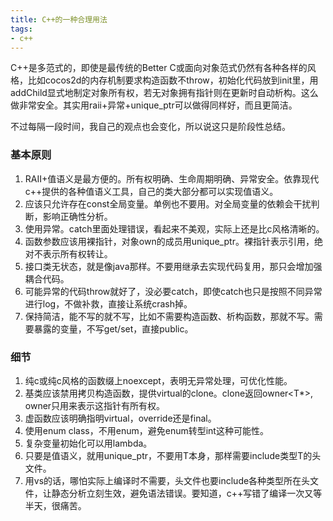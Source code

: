 ```yaml
---
title: C++的一种合理用法
tags:
- c++
---
```


C++是多范式的，即使是最传统的Better C或面向对象范式仍然有各种各样的风格，比如cocos2d的内存机制要求构造函数不throw，初始化代码放到init里，用addChild显式地制定对象所有权，若无对象拥有指针则在更新时自动析构。这么做非常安全。其实用raii+异常+unique_ptr可以做得同样好，而且更简洁。

不过每隔一段时间，我自己的观点也会变化，所以说这只是阶段性总结。
<!--more-->

### 基本原则
1. RAII+值语义是最方便的。所有权明确、生命周期明确、异常安全。依靠现代c++提供的各种值语义工具，自己的类大部分都可以实现值语义。
2. 应该只允许存在const全局变量。单例也不要用。对全局变量的依赖会干扰判断，影响正确性分析。
3. 使用异常。catch里面处理错误，看起来不美观，实际上还是比c风格清晰的。
4. 函数参数应该用裸指针，对象own的成员用unique_ptr。裸指针表示引用，绝对不表示所有权转让。
5. 接口类无状态，就是像java那样。不要用继承去实现代码复用，那只会增加强耦合代码。
6. 可能异常的代码throw就好了，没必要catch，即使catch也只是按照不同异常进行log，不做补救，直接让系统crash掉。
7. 保持简洁，能不写的就不写，比如不需要构造函数、析构函数，那就不写。需要暴露的变量，不写get/set，直接public。

### 细节
1. 纯c或纯c风格的函数缀上noexcept，表明无异常处理，可优化性能。
2. 基类应该禁用拷贝构造函数，提供virtual的clone。clone返回owner<T*>, owner只用来表示这指针有所有权。
3. 虚函数应该明确指明virtual，override还是final。
4. 使用enum class，不用enum，避免enum转型int这种可能性。
5. 复杂变量初始化可以用lambda。
6. 只要是值语义，就用unique_ptr<T>，不要用T本身，那样需要include类型T的头文件。
7. 用vs的话，哪怕实际上编译时不需要，头文件也要include各种类型所在头文件，让静态分析立刻生效，避免语法错误。要知道，c++写错了编译一次又等半天，很痛苦。
